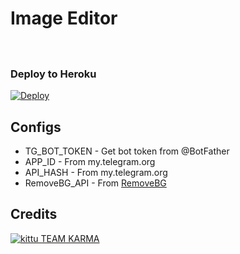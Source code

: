 # Image Editor
 

ㅤㅤㅤㅤㅤㅤㅤ  

### Deploy to Heroku
[![Deploy](https://www.herokucdn.com/deploy/button.svg)](https://heroku.com/deploy?template=https://github.com/TroJanzHEX/Image-Editor)



## Configs

* TG_BOT_TOKEN  - Get bot token from @BotFather
* APP_ID        - From my.telegram.org 
* API_HASH      - From my.telegram.org 
* RemoveBG_API  - From [RemoveBG](https://www.remove.bg/b/background-removal-api)

## Credits

[![kittu TEAM KARMA](https://img.shields.io/badge/Stack_Overflow-FE7A16?style=for-the-badge&logo=stack-overflow&logoColor=green)](https://t.me/kittu_the_criminall)

